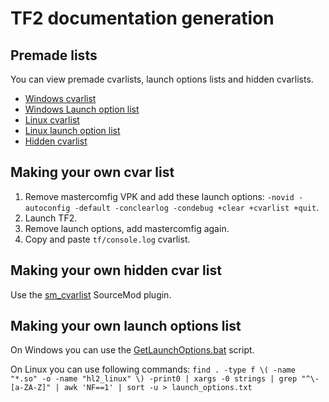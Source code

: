 # TF2 documentation generation

## Premade lists

You can view premade cvarlists, launch options lists and hidden cvarlists.

* [Windows cvarlist](https://docs.mastercomfig.com/page/tf2/cvarlist_win)
* [Windows Launch option list](https://docs.mastercomfig.com/page/tf2/launchopts_win)
* [Linux cvarlist](https://docs.mastercomfig.com/page/tf2/cvarlist_linux)
* [Linux launch option list](https://docs.mastercomfig.com/page/tf2/launchopts_linux)
* [Hidden cvarlist](https://docs.mastercomfig.com/page/tf2/hiddencvars)

## Making your own cvar list

1. Remove mastercomfig VPK and add these launch options: `-novid -autoconfig -default -conclearlog -condebug +clear +cvarlist +quit`.
2. Launch TF2.
3. Remove launch options, add mastercomfig again.
4. Copy and paste `tf/console.log` cvarlist.

## Making your own hidden cvar list

Use the [sm_cvarlist](https://forums.alliedmods.net/showthread.php?p=1298262) SourceMod plugin.

## Making your own launch options list

On Windows you can use the [GetLaunchOptions.bat](https://github.com/AveYo/D-OPTIMIZER/blob/archive/GetLaunchOptions.bat) script.

On Linux you can use following commands: `find . -type f \( -name "*.so" -o -name "hl2_linux" \) -print0 | xargs -0 strings | grep "^\-[a-ZA-Z]" | awk 'NF==1' | sort -u > launch_options.txt`
